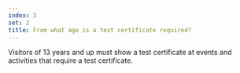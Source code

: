 ```yaml
---
index: 3
set: 2
title: From what age is a test certificate required?
---
```

Visitors of 13 years and up must show a test certificate at events and activities that require a test certificate. 
